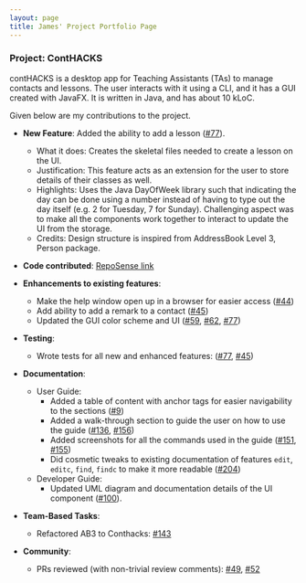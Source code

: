 ```yaml
---
layout: page
title: James' Project Portfolio Page
---
```


### Project: ContHACKS

contHACKS is a desktop app for Teaching Assistants (TAs) to manage contacts and lessons. The user interacts with it using a CLI, and it has a GUI created with JavaFX. It is written in Java, and has about 10 kLoC.

Given below are my contributions to the project.

* **New Feature**: Added the ability to add a lesson ([\#77](https://github.com/AY2122S1-CS2103T-T09-2/tp/pull/77)).
    * What it does: Creates the skeletal files needed to create a lesson on the UI.
    * Justification: This feature acts as an extension for the user to store details of their classes as well. 
    * Highlights: Uses the Java DayOfWeek library such that indicating the day can be done using a number instead of having to type out the day itself (e.g. 2 for Tuesday, 7 for Sunday). Challenging aspect was to make all the components work together to interact to update the UI from the storage.
    * Credits: Design structure is inspired from AddressBook Level 3, Person package.
  
* **Code contributed**: [RepoSense link](https://nus-cs2103-ay2122s1.github.io/tp-dashboard/?search=t09&sort=groupTitle&sortWithin=title&timeframe=commit&mergegroup=&groupSelect=groupByRepos&breakdown=true&checkedFileTypes=docs~functional-code~test-code~other&since=2021-09-17&tabOpen=true&tabType=authorship&tabAuthor=James-Kua&tabRepo=AY2122S1-CS2103T-T09-2%2Ftp%5Bmaster%5D&authorshipIsMergeGroup=false&authorshipFileTypes=docs~functional-code~test-code~other&authorshipIsBinaryFileTypeChecked=false)

* **Enhancements to existing features**:
    * Make the help window open up in a browser for easier access ([\#44](https://github.com/AY2122S1-CS2103T-T09-2/tp/pull/44))
    * Add ability to add a remark to a contact ([\#45](https://github.com/AY2122S1-CS2103T-T09-2/tp/pull/45))
    * Updated the GUI color scheme and UI ([\#59](https://github.com/AY2122S1-CS2103T-T09-2/tp/pull/59), [\#62](https://github.com/AY2122S1-CS2103T-T09-2/tp/pull/62), [\#77](https://github.com/AY2122S1-CS2103T-T09-2/tp/pull/77))

* **Testing**:
  * Wrote tests for all new and enhanced features:
    ([\#77](https://github.com/AY2122S1-CS2103T-T09-2/tp/pull/77),
     [\#45](https://github.com/AY2122S1-CS2103T-T09-2/tp/pull/45))

* **Documentation**:
    * User Guide:
        * Added a table of content with anchor tags for easier navigability to the sections ([\#9](https://github.com/AY2122S1-CS2103T-T09-2/tp/pull/9))
        * Added a walk-through section to guide the user on how to use the guide ([\#136](https://github.com/AY2122S1-CS2103T-T09-2/tp/pull/136), [\#156](https://github.com/AY2122S1-CS2103T-T09-2/tp/pull/156))
        * Added screenshots for all the commands used in the guide ([\#151](https://github.com/AY2122S1-CS2103T-T09-2/tp/pull/151), [\#155](https://github.com/AY2122S1-CS2103T-T09-2/tp/pull/155))
        * Did cosmetic tweaks to existing documentation of features `edit`, `editc`, `find`, `findc` to make it more readable ([\#204](https://github.com/AY2122S1-CS2103T-T09-2/tp/pull/204))
    * Developer Guide:
        * Updated UML diagram and documentation details of the UI component ([\#100](https://github.com/AY2122S1-CS2103T-T09-2/tp/pull/100)).
      
* **Team-Based Tasks**:
  * Refactored AB3 to Conthacks: [\#143](https://github.com/AY2122S1-CS2103T-T09-2/tp/pull/143)

* **Community**:
    * PRs reviewed (with non-trivial review comments): 
      [\#49](https://github.com/AY2122S1-CS2103T-T09-2/tp/pull/47), 
      [\#52](https://github.com/AY2122S1-CS2103T-T09-2/tp/pull/52)


